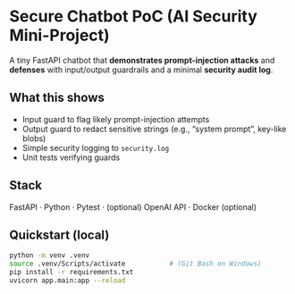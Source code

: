 # Secure Chatbot PoC (AI Security Mini-Project)

A tiny FastAPI chatbot that **demonstrates prompt-injection attacks** and **defenses** with input/output guardrails and a minimal **security audit log**.

## What this shows
- Input guard to flag likely prompt-injection attempts
- Output guard to redact sensitive strings (e.g., “system prompt”, key-like blobs)
- Simple security logging to `security.log`
- Unit tests verifying guards

## Stack
FastAPI · Python · Pytest · (optional) OpenAI API · Docker (optional)

## Quickstart (local)
```bash
python -m venv .venv
source .venv/Scripts/activate           # (Git Bash on Windows)
pip install -r requirements.txt
uvicorn app.main:app --reload